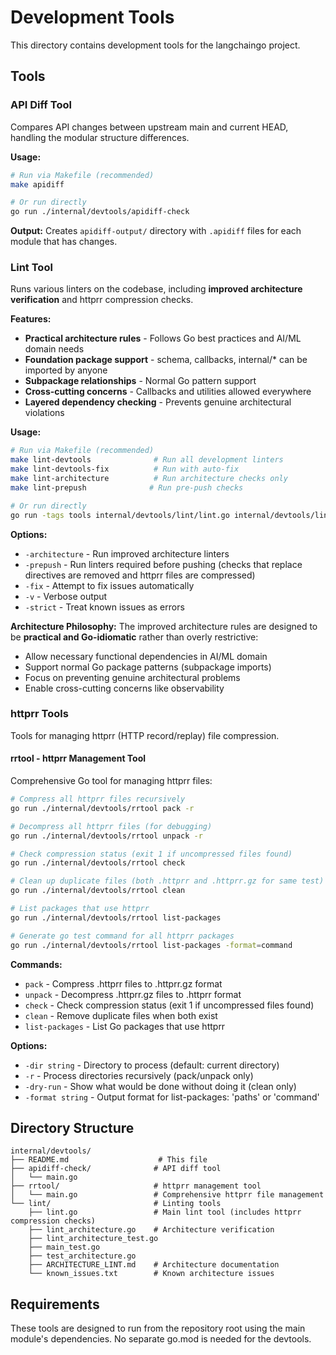 # Development Tools

This directory contains development tools for the langchaingo project.

## Tools

### API Diff Tool

Compares API changes between upstream main and current HEAD, handling the modular structure differences.

**Usage:**
```bash
# Run via Makefile (recommended)
make apidiff

# Or run directly
go run ./internal/devtools/apidiff-check
```

**Output:** Creates `apidiff-output/` directory with `.apidiff` files for each module that has changes.

### Lint Tool

Runs various linters on the codebase, including **improved architecture verification** and httprr compression checks.

**Features:**
- **Practical architecture rules** - Follows Go best practices and AI/ML domain needs
- **Foundation package support** - schema, callbacks, internal/* can be imported by anyone
- **Subpackage relationships** - Normal Go pattern support
- **Cross-cutting concerns** - Callbacks and utilities allowed everywhere
- **Layered dependency checking** - Prevents genuine architectural violations

**Usage:**
```bash
# Run via Makefile (recommended)
make lint-devtools              # Run all development linters
make lint-devtools-fix          # Run with auto-fix
make lint-architecture          # Run architecture checks only
make lint-prepush              # Run pre-push checks

# Or run directly
go run -tags tools internal/devtools/lint/lint.go internal/devtools/lint/lint_architecture.go [options]
```

**Options:**
- `-architecture` - Run improved architecture linters
- `-prepush` - Run linters required before pushing (checks that replace directives are removed and httprr files are compressed)
- `-fix` - Attempt to fix issues automatically
- `-v` - Verbose output
- `-strict` - Treat known issues as errors

**Architecture Philosophy:**
The improved architecture rules are designed to be **practical and Go-idiomatic** rather than overly restrictive:
- Allow necessary functional dependencies in AI/ML domain
- Support normal Go package patterns (subpackage imports)
- Focus on preventing genuine architectural problems
- Enable cross-cutting concerns like observability

### httprr Tools

Tools for managing httprr (HTTP record/replay) file compression.

#### rrtool - httprr Management Tool

Comprehensive Go tool for managing httprr files:

```bash
# Compress all httprr files recursively
go run ./internal/devtools/rrtool pack -r

# Decompress all httprr files (for debugging)
go run ./internal/devtools/rrtool unpack -r

# Check compression status (exit 1 if uncompressed files found)
go run ./internal/devtools/rrtool check

# Clean up duplicate files (both .httprr and .httprr.gz for same test)
go run ./internal/devtools/rrtool clean

# List packages that use httprr
go run ./internal/devtools/rrtool list-packages

# Generate go test command for all httprr packages
go run ./internal/devtools/rrtool list-packages -format=command
```

**Commands:**
- `pack` - Compress .httprr files to .httprr.gz format
- `unpack` - Decompress .httprr.gz files to .httprr format
- `check` - Check compression status (exit 1 if uncompressed files found)
- `clean` - Remove duplicate files when both exist
- `list-packages` - List Go packages that use httprr

**Options:**
- `-dir string` - Directory to process (default: current directory)
- `-r` - Process directories recursively (pack/unpack only)
- `-dry-run` - Show what would be done without doing it (clean only)
- `-format string` - Output format for list-packages: 'paths' or 'command'

## Directory Structure

```
internal/devtools/
├── README.md                    # This file
├── apidiff-check/              # API diff tool
│   └── main.go
├── rrtool/                     # httprr management tool
│   └── main.go                 # Comprehensive httprr file management
└── lint/                       # Linting tools
    ├── lint.go                 # Main lint tool (includes httprr compression checks)
    ├── lint_architecture.go    # Architecture verification
    ├── lint_architecture_test.go
    ├── main_test.go
    ├── test_architecture.go
    ├── ARCHITECTURE_LINT.md    # Architecture documentation
    └── known_issues.txt        # Known architecture issues
```

## Requirements

These tools are designed to run from the repository root using the main module's dependencies. No separate go.mod is needed for the devtools.